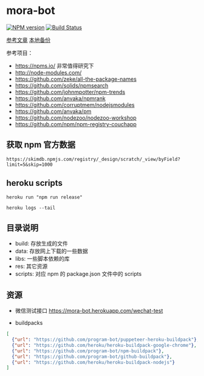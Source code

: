 # mora-bot

[![NPM version](https://badge.fury.io/js/mora-bot.svg)](https://npmjs.org/package/mora-bot)
[![Build Status](https://travis-ci.org/program-bot/mora-bot.svg?branch=master)](https://travis-ci.org/program-bot/mora-bot)


[参考文章](http://zeke.sikelianos.com/npm-and-github-automation-with-heroku/) [本地备份](./res/npm-and-github-automation-with-heroku.html)

参考项目：

* https://npms.io/ 非常值得研究下
* http://node-modules.com/
* https://github.com/zeke/all-the-package-names
* https://github.com/solids/npmsearch
* https://github.com/johnmpotter/npm-trends
* https://github.com/anvaka/npmrank
* https://github.com/corruptmem/nodejsmodules
* https://github.com/anvaka/pm
* https://github.com/nodezoo/nodezoo-workshop
* https://github.com/npm/npm-registry-couchapp

## 获取 npm 官方数据

```
https://skimdb.npmjs.com/registry/_design/scratch/_view/byField?limit=5&skip=1000
```


## heroku scripts

```
heroku run "npm run release"

heroku logs --tail
```

## 目录说明

* build:    存放生成的文件
* data:     存放网上下载的一些数据
* libs:     一些脚本依赖的库
* res:      其它资源
* scripts:  对应 npm 的 package.json 文件中的 scripts



## 资源

* 微信测试接口 https://mora-bot.herokuapp.com/wechat-test

* buildpacks

```json
[
  {"url": "https://github.com/program-bot/puppeteer-heroku-buildpack"},
  {"url": "https://github.com/heroku/heroku-buildpack-google-chrome"},
  {"url": "https://github.com/program-bot/npm-buildpack"},
  {"url": "https://github.com/program-bot/github-buildpack"},
  {"url": "https://github.com/heroku/heroku-buildpack-nodejs"}
]
```

